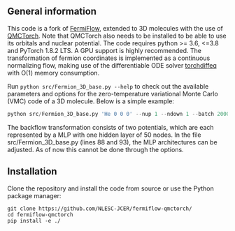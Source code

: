 ## General information

This code is a fork of [FermiFlow](https://github.com/buwantaiji/FermiFlow), extended to 3D molecules with the use of [QMCTorch](https://github.com/NLESC-JCER/QMCTorch). Note that QMCTorch also needs to be installed to be able to use its orbitals and nuclear potential.
The code requires python >= 3.6, <=3.8 and PyTorch 1.8.2 LTS. A GPU support is highly recommended. The transformation of fermion coordinates is implemented as a continuous normalizing flow, making use of the differentiable ODE solver [torchdiffeq](https://github.com/rtqichen/torchdiffeq) with O(1) memory consumption.

Run `python src/Fermion_3D_base.py --help` to check out the available parameters and options for the zero-temperature variational Monte Carlo (VMC) code of a 3D molecule. Below is a simple example:

```python
python src/Fermion_3D_base.py 'He 0 0 0' --nup 1 --ndown 1 --batch 2000 --iternum 1000 --cuda 0
```

The backflow transformation consists of two potentials, which are each represented by a MLP with one hidden layer of 50 nodes.
In the file src/Fermion_3D_base.py (lines 88 and 93), the MLP architectures can be adjusted. As of now this cannot be done through the options.

## Installation

Clone the repository and install the code from source or use the Python package manager:

`git clone https://github.com/NLESC-JCER/fermiflow-qmctorch/` <br>
`cd fermiflow-qmctorch` <br>
`pip install -e ./`
